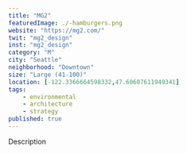 ```yaml
---
title: "MG2"
featuredImage: ./-hamburgers.png
website: "https://mg2.com/"
twit: "mg2_design"
inst: "mg2_design"
category: "M"
city: "Seattle"
neighborhood: "Downtown"
size: "Large (41-100)"
location: [-122.3366664598332,47.60607611949341]
tags:
    - environmental
    - architecture
    - strategy
published: true
---
```


Description
